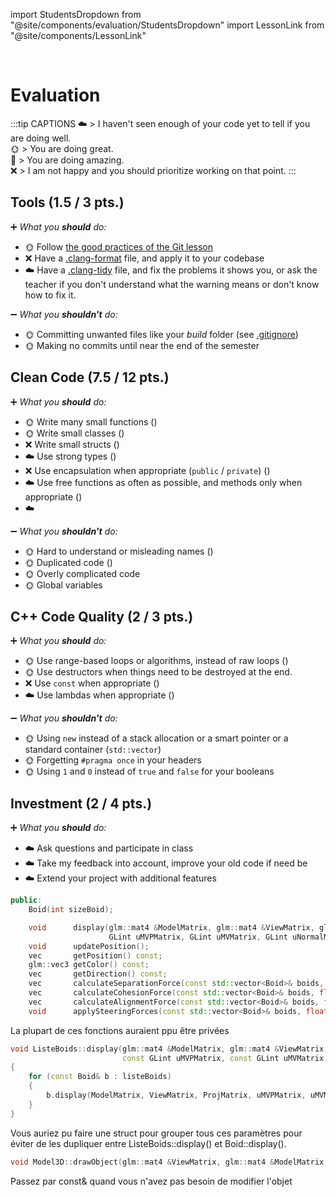 import StudentsDropdown from "@site/components/evaluation/StudentsDropdown"
import LessonLink from "@site/components/LessonLink"

<StudentsDropdown/>

<br/>

# Evaluation

:::tip CAPTIONS
☁️ > I haven't seen enough of your code yet to tell if you are doing well.<br/>
🌞 > You are doing great.<br/>
🌈 > You are doing amazing.<br/>
❌ > I am not happy and you should prioritize working on that point.
:::

## Tools (1.5 / 3 pts.)

➕ *What you **should** do:*

- 🌞 Follow [the good practices of the Git lesson](/lessons/git#good-practices)
- ❌ Have a [.clang-format](/lessons/formatting-tool/) file, and apply it to your codebase
- ☁️ Have a [.clang-tidy](/lessons/static-analysers/) file, and fix the problems it shows you, or ask the teacher if you don't understand what the warning means or don't know how to fix it.

➖ *What you **shouldn't** do:*

- 🌞 Committing unwanted files like your *build* folder (see [.gitignore](/lessons/git#gitignore))
- 🌞 Making no commits until near the end of the semester

## Clean Code (7.5 / 12 pts.)

➕ *What you **should** do:*

- 🌞 Write many small functions (<LessonLink slug="write-small-functions"/>)
- 🌞 Write small classes (<LessonLink slug="design-cohesive-classes"/>)
- ❌ Write small structs (<LessonLink slug="use-structs-to-group-data"/>)
- ☁️ Use strong types (<LessonLink slug="strong-types"/>)
- ❌ Use encapsulation when appropriate (`public` / `private`) (<LessonLink slug="design-cohesive-classes"/>)
- ☁️ Use free functions as often as possible, and methods only when appropriate (<LessonLink slug="prefer-free-functions"/>)
- ☁️ <LessonLink slug="minimize-dependencies"/>

➖ *What you **shouldn't** do:*

- 🌞 Hard to understand or misleading names (<LessonLink slug="naming"/>)
- 🌞 Duplicated code (<LessonLink slug="dry-dont-repeat-yourself"/>)
- 🌞 Overly complicated code
- 🌞 Global variables

## C++ Code Quality (2 / 3 pts.)

➕ *What you **should** do:*

- 🌞 Use range-based loops or algorithms, instead of raw loops (<LessonLink slug="stl-algorithms"/>)
- 🌞 Use destructors when things need to be destroyed at the end.
- ❌ Use `const` when appropriate (<LessonLink slug="const"/>)
- ☁️ Use lambdas when appropriate (<LessonLink slug="lambda"/>)

➖ *What you **shouldn't** do:*

- 🌞 Using `new` instead of a stack allocation or a smart pointer or a standard container (`std::vector`)
- 🌞 Forgetting `#pragma once` in your headers
- 🌞 Using `1` and `0` instead of `true` and `false` for your booleans

## Investment (2 / 4 pts.)

➕ *What you **should** do:*

- ☁️ Ask questions and participate in class
- ☁️ Take my feedback into account, improve your old code if need be
- ☁️ Extend your project with additional features

```cpp
public:
    Boid(int sizeBoid);

    void      display(glm::mat4 &ModelMatrix, glm::mat4 &ViewMatrix, glm::mat4 &ProjMatrix,
                      GLint uMVPMatrix, GLint uMVMatrix, GLint uNormalMatrix, Model3D &model) const;
    void      updatePosition();
    vec       getPosition() const;
    glm::vec3 getColor() const;
    vec       getDirection() const;
    vec       calculateSeparationForce(const std::vector<Boid>& boids, float separation);
    vec       calculateCohesionForce(const std::vector<Boid>& boids, float cohesion);
    vec       calculateAlignmentForce(const std::vector<Boid>& boids, float alignment);
    void      applySteeringForces(const std::vector<Boid>& boids, float separation, float cohesion, float alignment);
```
La plupart de ces fonctions auraient ppu être privées

```cpp
void ListeBoids::display(glm::mat4 &ModelMatrix, glm::mat4 &ViewMatrix, glm::mat4 &ProjMatrix,
                         const GLint uMVPMatrix, const GLint uMVMatrix, const GLint uNormalMatrix, Model3D &model) const
{
    for (const Boid& b : listeBoids)
    {
        b.display(ModelMatrix, ViewMatrix, ProjMatrix, uMVPMatrix, uMVMatrix, uNormalMatrix, model);
    }
}
```
Vous auriez pu faire une struct pour grouper tous ces paramètres pour éviter de les dupliquer entre ListeBoids::display() et Boid::display().

```cpp
void Model3D::drawObject(glm::mat4 &ViewMatrix, glm::mat4 &ModelMatrix, glm::mat4 &ProjMatrix,
```
Passez par const& quand vous n'avez pas besoin de modifier l'objet